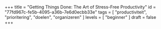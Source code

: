 +++
title = "Getting Things Done: The Art of Stress-Free Productivity"
id = "77fd967c-fe5b-4095-a36b-7e6d0ecbb33e"
tags = [ "productiviteit", "prioritering", "doelen", "organizeren" ]
levels = [ "beginner" ]
draft = false
+++
